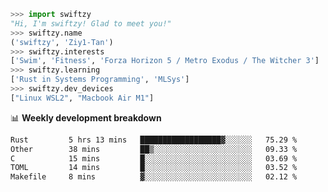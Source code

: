 ```python
>>> import swiftzy
"Hi, I'm swiftzy! Glad to meet you!"
>>> swiftzy.name
('swiftzy', 'Ziy1-Tan')
>>> swiftzy.interests
['Swim', 'Fitness', 'Forza Horizon 5 / Metro Exodus / The Witcher 3']
>>> swiftzy.learning
['Rust in Systems Programming', 'MLSys']
>>> swiftzy.dev_devices
["Linux WSL2", "Macbook Air M1"]
```
📊 **Weekly development breakdown**
<!--START_SECTION:waka-->

```txt
Rust         5 hrs 13 mins   ██████████████████▓░░░░░░   75.29 %
Other        38 mins         ██▒░░░░░░░░░░░░░░░░░░░░░░   09.33 %
C            15 mins         █░░░░░░░░░░░░░░░░░░░░░░░░   03.69 %
TOML         14 mins         █░░░░░░░░░░░░░░░░░░░░░░░░   03.52 %
Makefile     8 mins          ▓░░░░░░░░░░░░░░░░░░░░░░░░   02.12 %
```

<!--END_SECTION:waka-->
